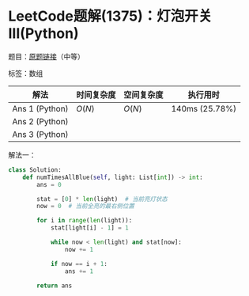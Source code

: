 # LeetCode题解(1375)：灯泡开关III(Python)

题目：[原题链接](https://leetcode-cn.com/problems/bulb-switcher-iii/)（中等）

标签：数组

| 解法           | 时间复杂度 | 空间复杂度 | 执行用时       |
| -------------- | ---------- | ---------- | -------------- |
| Ans 1 (Python) | $O(N)$     | $O(N)$     | 140ms (25.78%) |
| Ans 2 (Python) |            |            |                |
| Ans 3 (Python) |            |            |                |

解法一：

```python
class Solution:
    def numTimesAllBlue(self, light: List[int]) -> int:
        ans = 0

        stat = [0] * len(light)  # 当前亮灯状态
        now = 0  # 当前全亮的最右侧位置

        for i in range(len(light)):
            stat[light[i] - 1] = 1

            while now < len(light) and stat[now]:
                now += 1

            if now == i + 1:
                ans += 1

        return ans
```

